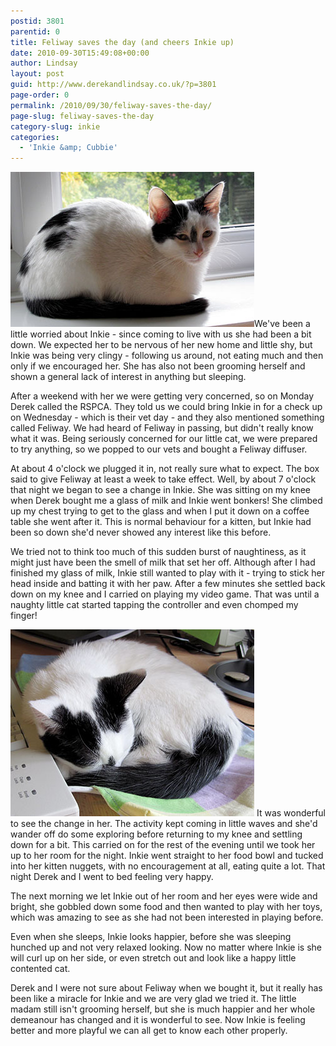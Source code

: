 ```yaml
---
postid: 3801
parentid: 0
title: Feliway saves the day (and cheers Inkie up)
date: 2010-09-30T15:49:08+00:00
author: Lindsay
layout: post
guid: http://www.derekandlindsay.co.uk/?p=3801
page-order: 0
permalink: /2010/09/30/feliway-saves-the-day/
page-slug: feliway-saves-the-day
category-slug: inkie
categories:
  - 'Inkie &amp; Cubbie'
---
```

<img class="alignright size-full wp-image-6013" title="Our little cat Inkie sitting on a windowsill" src="/wp-content/uploads/2010/09/post_1787.jpg" alt="Our little cat Inkie sitting on a windowsill" width="390" height="248" />We've been a little worried about Inkie - since coming to live with us she had been a bit down. We expected her to be nervous of her new home and little shy, but Inkie was being very clingy - following us around, not eating much and then only if we encouraged her. She has also not been grooming herself and shown a general lack of interest in anything but sleeping.

After a weekend with her we were getting very concerned, so on Monday Derek called the RSPCA. They told us we could bring Inkie in for a check up on Wednesday - which is their vet day - and they also mentioned something called Feliway. We had heard of Feliway in passing, but didn't really know what it was. Being seriously concerned for our little cat, we were prepared to try anything, so we popped to our vets and bought a Feliway diffuser.

At about 4 o'clock we plugged it in, not really sure what to expect. The box said to give Feliway at least a week to take effect. Well, by about 7 o'clock that night we began to see a change in Inkie. She was sitting on my knee when Derek bought me a glass of milk and Inkie went bonkers! She climbed up my chest trying to get to the glass and when I put it down on a coffee table she went after it. This is normal behaviour for a kitten, but Inkie had been so down she'd never showed any interest like this before.

We tried not to think too much of this sudden burst of naughtiness, as it might just have been the smell of milk that set her off. Although after I had finished my glass of milk, Inkie still wanted to play with it - trying to stick her head inside and batting it with her paw. After a few minutes she settled back down on my knee and I carried on playing my video game. That was until a naughty little cat started tapping the controller and even chomped my finger!

<img class="alignright size-full wp-image-6015" title="Our sweet little cat curled up asleep" src="/wp-content/uploads/2010/09/post_1807.jpg" alt="Our sweet little cat curled up asleep" width="390" height="299" /> It was wonderful to see the change in her. The activity kept coming in little waves and she'd wander off do some exploring before returning to my knee and settling down for a bit. This carried on for the rest of the evening until we took her up to her room for the night. Inkie went straight to her food bowl and tucked into her kitten nuggets, with no encouragement at all, eating quite a lot. That night Derek and I went to bed feeling very happy.

The next morning we let Inkie out of her room and her eyes were wide and bright, she gobbled down some food and then wanted to play with her toys, which was amazing to see as she had not been interested in playing before.

Even when she sleeps, Inkie looks happier, before she was sleeping hunched up and not very relaxed looking. Now no matter where Inkie is she will curl up on her side, or even stretch out and look like a happy little contented cat.

Derek and I were not sure about Feliway when we bought it, but it really has been like a miracle for Inkie and we are very glad we tried it. The little madam still isn't grooming herself, but she is much happier and her whole demeanour has changed and it is wonderful to see. Now Inkie is feeling better and more playful we can all get to know each other properly.